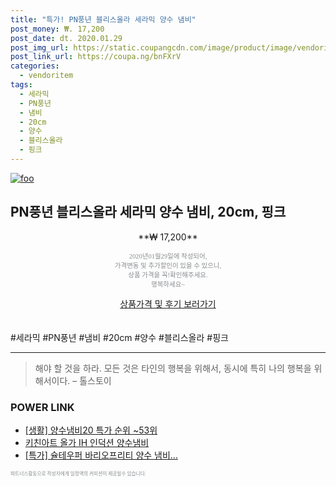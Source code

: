 ```yaml
--- 
title: "특가! PN풍년 블리스올라 세라믹 양수 냄비" 
post_money: ₩. 17,200 
post_date: dt. 2020.01.29 
post_img_url: https://static.coupangcdn.com/image/product/image/vendoritem/2016/07/05/3001154300/3743b272-a1d7-4c92-b2c5-27df6f4fec6f.jpg 
post_link_url: https://coupa.ng/bnFXrV 
categories: 
  - vendoritem 
tags: 
  - 세라믹 
  - PN풍년 
  - 냄비 
  - 20cm 
  - 양수 
  - 블리스올라 
  - 핑크 
--- 
```

[![foo](https://static.coupangcdn.com/image/product/image/vendoritem/2016/07/05/3001154300/3743b272-a1d7-4c92-b2c5-27df6f4fec6f.jpg)](https://coupa.ng/bnFXrV) 

## PN풍년 블리스올라 세라믹 양수 냄비, 20cm, 핑크 
<p style="text-align: center;">**₩ 17,200**</p> 
<p style="text-align: center;"><span style="color: #898c8f; font-family: Georgia,Times,serif; font-size: 0.75em;">2020년01월29일에 작성되어, <br>가격변동 및 추가할인이 있을 수 있으니,<br> 상품 가격을 꼭!확인해주세요.<br>행복하세요~</span> 
</p>	 
<div markdown="0" style="text-align: center;"><a href="https://coupa.ng/bnFXrV" class="btn btn--success">상품가격 및 후기 보러가기</a></div> 
<br><br> 
  #세라믹 #PN풍년 #냄비 #20cm #양수 #블리스올라 #핑크 
<hr> 

> 해야 할 것을 하라. 모든 것은 타인의 행복을 위해서, 동시에 특히 나의 행복을 위해서이다. – 톨스토이 


### POWER LINK

* <a href="https://blog.naver.com/sakai111/221788406149" target="_blank"> [생활] 양수냄비20 특가 순위 ~53위</a>
* <a href="https://blog.naver.com/fasyy4321/221790180259" target="_blank">키친아트 올가 IH 인덕션 양수냄비</a>
* <a href="https://blog.naver.com/santokki14/221788847956" target="_blank">[특가] 슐테우퍼 바리오프리티 양수 냄비...</a>

<span style="color: #898c8f; font-family: Georgia,Times,serif; font-size: 0.55em;">파트너스활동으로 작성자에게 일정액의 커미션이 제공될수 있습니다.</span> 
